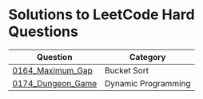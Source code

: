 # Solutions to LeetCode Hard Questions

| Question | Category |
| ---- | ---- |
| [0164_Maximum_Gap](0164_Maximum_Gap.py) | Bucket Sort |
| [0174_Dungeon_Game](0174_Dungeon_Game.py) | Dynamic Programming |
